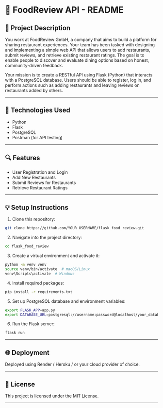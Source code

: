 # 🌟 FoodReview API - README

## 📅 Project Description

You work at FoodReview GmbH, a company that aims to build a platform for sharing restaurant experiences. Your team has been tasked with designing and implementing a simple web API that allows users to add restaurants, submit reviews, and retrieve existing restaurant ratings. The goal is to enable people to discover and evaluate dining options based on honest, community-driven feedback.

Your mission is to create a RESTful API using Flask (Python) that interacts with a PostgreSQL database. Users should be able to register, log in, and perform actions such as adding restaurants and leaving reviews on restaurants added by others.

---

## 🚀 Technologies Used

* Python
* Flask
* PostgreSQL
* Postman (for API testing)

---

## 🔍 Features

* User Registration and Login
* Add New Restaurants
* Submit Reviews for Restaurants
* Retrieve Restaurant Ratings

---

## 💡 Setup Instructions

1. Clone this repository:

```bash
git clone https://github.com/YOUR_USERNAME/flask_food_review.git
```

2. Navigate into the project directory:

```bash
cd flask_food_review
```

3. Create a virtual environment and activate it:

```bash
python -m venv venv
source venv/bin/activate  # macOS/Linux
venv\Scripts\activate  # Windows
```

4. Install required packages:

```bash
pip install -r requirements.txt
```

5. Set up PostgreSQL database and environment variables:

```bash
export FLASK_APP=app.py
export DATABASE_URL=postgresql://username:password@localhost/your_database_name
```

6. Run the Flask server:

```bash
flask run
```

---

## 🌐 Deployment

Deployed using Render / Heroku / or your cloud provider of choice.

---

## 🎉 License

This project is licensed under the MIT License.

---
